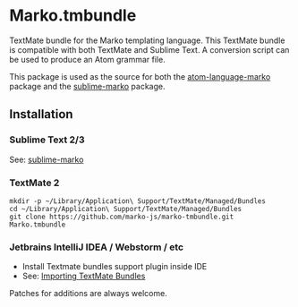 # Marko.tmbundle

TextMate bundle for the Marko templating language. This TextMate bundle is compatible with both TextMate and Sublime Text. A conversion script can be used to produce an Atom grammar file.

This package is used as the source for both the [atom-language-marko](https://github.com/marko-js/atom-language-marko) package and the [sublime-marko](https://github.com/merwan7/sublime-marko) package.

## Installation

### Sublime Text 2/3

See: [sublime-marko](https://github.com/merwan7/sublime-marko)

### TextMate 2

    mkdir -p ~/Library/Application\ Support/TextMate/Managed/Bundles
    cd ~/Library/Application\ Support/TextMate/Managed/Bundles
    git clone https://github.com/marko-js/marko-tmbundle.git Marko.tmbundle

### Jetbrains IntelliJ IDEA / Webstorm / etc

- Install Textmate bundles support plugin inside IDE
- See: [Importing TextMate Bundles](https://www.jetbrains.com/help/phpstorm/2016.2/importing-textmate-bundles.html)

Patches for additions are always welcome.
